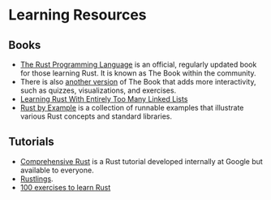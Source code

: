 # Learning Resources

## Books

- [The Rust Programming Language](https://doc.rust-lang.org/book/) is an official, regularly updated book for those learning Rust. It is known as The Book within the community.
- There is also [another version](https://rust-book.cs.brown.edu/) of The Book that adds more interactivity, such as quizzes, visualizations, and exercises.
- [Learning Rust With Entirely Too Many Linked Lists](https://rust-unofficial.github.io/too-many-lists/)
- [Rust by Example](https://doc.rust-lang.org/rust-by-example/) is a collection of runnable examples that illustrate various Rust concepts and standard libraries.

## Tutorials

- [Comprehensive Rust](https://google.github.io/comprehensive-rust/) is a Rust tutorial developed internally at Google but available to everyone.
- [Rustlings](https://github.com/rust-lang/rustlings/).
- [100 exercises to learn Rust](https://rust-exercises.com/100-exercises/)
